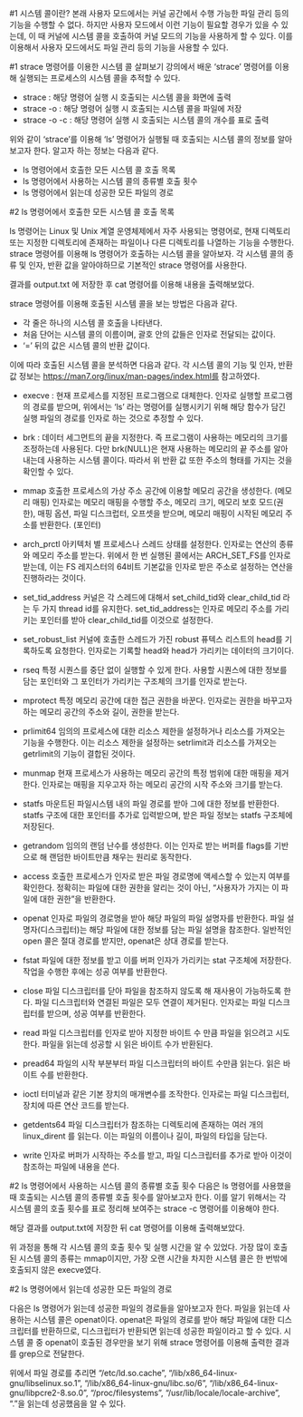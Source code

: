 #1 시스템 콜이란?
본래 사용자 모드에서는 커널 공간에서 수행 가능한 파일 관리 등의 기능을 수행할 수 없다.
하지만 사용자 모드에서 이런 기능이 필요할 경우가 있을 수 있는데, 이 때 커널에 시스템 콜을 호출하여 커널 모드의 기능을 사용하게 할 수 있다. 
이를 이용해서 사용자 모드에서도 파일 관리 등의 기능을 사용할 수 있다.

#1 strace 명령어를 이용한 시스템 콜 살펴보기
강의에서 배운 ‘strace’ 명령어를 이용해 실행되는 프로세스의 시스템 콜을 추적할 수 있다. 

-	strace <command> : 해당 명령어 실행 시 호출되는 시스템 콜을 화면에 출력
-	strace -o <file> <command> : 해당 명령어 실행 시 호출되는 시스템 콜을 파일에 저장
-	strace -o <file> -c <command> : 해당 명령어 실행 시 호출되는 시스템 콜의 개수를 표로 출력

위와 같이 ‘strace’를 이용해 ‘ls’ 명령어가 실행될 때 호출되는 시스템 콜의 정보를 알아보고자 한다. 알고자 하는 정보는 다음과 같다.

-	ls 명령어에서 호출한 모든 시스템 콜 호출 목록
-	ls 명령어에서 사용하는 시스템 콜의 종류별 호출 횟수
-	ls 명령어에서 읽는데 성공한 모든 파일의 경로

#2 ls 명령어에서 호출한 모든 시스템 콜 호출 목록

ls 명령어는 Linux 및 Unix 계열 운영체제에서 자주 사용되는 명령어로, 
현재 디렉토리 또는 지정한 디렉토리에 존재하는 파일이나 다른 디렉토리를 나열하는 기능을 수행한다. 
strace 명령어를 이용해 ls 명령어가 호출하는 시스템 콜을 알아보자. 
각 시스템 콜의 종류 및 인자, 반환 값을 알아야하므로 기본적인 strace 명령어를 사용한다.
 
결과를 output.txt 에 저장한 후 cat 명령어를 이용해 내용을 출력해보았다.
   
strace 명령어를 이용해 호출된 시스템 콜을 보는 방법은 다음과 같다.

-	각 줄은 하나의 시스템 콜 호출을 나타낸다.
-	처음 단어는 시스템 콜의 이름이며, 괄호 안의 값들은 인자로 전달되는 값이다.
-	‘=’ 뒤의 값은 시스템 콜의 반환 값이다. 

이에 따라 호출된 시스템 콜을 분석하면 다음과 같다. 
각 시스템 콜의 기능 및 인자, 반환 값 정보는 https://man7.org/linux/man-pages/index.html를 참고하였다.

-	execve : 현재 프로세스를 지정된 프로그램으로 대체한다. 인자로 실행할 프로그램의 경로를 받으며, 위에서는 ‘ls’ 라는 명령어를 실행시키기 위해 해당 함수가 담긴 실행 파일의 경로를 인자로 하는 것으로 추정할 수 있다.

-	brk : 데이터 세그먼트의 끝을 지정한다. 즉 프로그램이 사용하는 메모리의 크기를 조정하는데 사용된다. 다만 brk(NULL)은 현재 사용하는 메모리의 끝 주소를 알아내는데 사용하는 시스템 콜이다. 따라서 위 반환 값 또한 주소의 형태를 가지는 것을 확인할 수 있다.
-	mmap
호출한 프로세스의 가상 주소 공간에 이용할 메모리 공간을 생성한다. (메모리 매핑) 인자로는 메모리 매핑을 수행할 주소, 메모리 크기, 메모리 보호 모드(권한), 매핑 옵션, 파일 디스크럽터, 오프셋을 받으며, 메모리 매핑이 시작된 메모리 주소를 반환한다. (포인터)
-	arch_prctl
아키텍처 별 프로세스나 스레드 상태를 설정한다. 인자로는 연산의 종류와 메모리 주소를 받는다. 위에서 한 번 실행된 콜에서는 ARCH_SET_FS를 인자로 받는데, 이는 FS 레지스터의 64비트 기본값을 인자로 받은 주소로 설정하는 연산을 진행하라는 것이다.
-	set_tid_address
커널은 각 스레드에 대해서 set_child_tid와 clear_child_tid 라는 두 가지 thread id를 유지한다. set_tid_address는 인자로 메모리 주소를 가리키는 포인터를 받아 clear_child_tid를 이것으로 설정한다.
-	set_robust_list
커널에 호출한 스레드가 가진 robust 퓨텍스 리스트의 head를 기록하도록 요청한다. 인자로는 기록할 head와 head가 가리키는 데이터의 크기이다.
-	rseq
특정 시퀀스를 중단 없이 실행할 수 있게 한다. 사용할 시퀀스에 대한 정보를 담는 포인터와 그 포인터가 가리키는 구조체의 크기를 인자로 받는다.
-	mprotect
특정 메모리 공간에 대한 접근 권한을 바꾼다. 인자로는 권한을 바꾸고자하는 메모리 공간의 주소와 길이, 권한을 받는다. 
-	prlimit64
임의의 프로세스에 대한 리소스 제한을 설정하거나 리소스를 가져오는 기능을 수행한다. 이는 리소스 제한을 설정하는 setrlimit과 리소스를 가져오는 getrlimit의 기능이 결합된 것이다. 
-	munmap
현재 프로세스가 사용하는 메모리 공간의 특정 범위에 대한 매핑을 제거한다. 인자로는 매핑을 지우고자 하는 메모리 공간의 시작 주소와 크기를 받는다. 
-	statfs
마운트된 파일시스템 내의 파일 경로를 받아 그에 대한 정보를 반환한다. statfs 구조에 대한 포인터를 추가로 입력받으며, 받은 파일 정보는 statfs 구조체에 저장된다.
-	getrandom
임의의 랜덤 난수를 생성한다. 이는 인자로 받는 버퍼를  flags를 기반으로 해 랜덤한 바이트만큼 채우는 원리로 동작한다. 
-	access
호출한 프로세스가 인자로 받은 파일 경로명에 액세스할 수 있는지 여부를 확인한다. 정확히는 파일에 대한 권한을 알리는 것이 아닌, “사용자가 가지는 이 파일에 대한 권한”을 반환한다.
-	openat
인자로 파일의 경로명을 받아 해당 파일의 파일 설명자를 반환한다. 파일 설명자(디스크립터)는 해당 파일에 대한 정보를 담는 파일 설명을 참조한다. 일반적인 open 콜은 절대 경로를 받지만, openat은 상대 경로를 받는다.
-	fstat
파일에 대한 정보를 받고 이를 버퍼 인자가 가리키는 stat 구조체에 저장한다. 작업을 수행한 후에는 성공 여부를 반환한다.
-	close
파일 디스크립터를 닫아 파일을 참조하지 않도록 해 재사용이 가능하도록 한다. 파일 디스크립터와 연결된 파일은 모두 연결이 제거된다. 인자로는 파일 디스크립터를 받으며, 성공 여부를 반환한다.
-	read
파일 디스크립터를 인자로 받아 지정한 바이트 수 만큼 파일을 읽으려고 시도한다. 파일을 읽는데 성공할 시 읽은 바이트 수가 반환된다. 
-	pread64
파일의 시작 부분부터 파일 디스크립터의 바이트 수만큼 읽는다. 읽은 바이트 수를 반환한다.
-	ioctl
터미널과 같은 기본 장치의 매개변수를 조작한다. 인자로는 파일 디스크립터, 장치에 따른 연산 코드를 받는다.
-	getdents64
파일 디스크립터가 참조하는 디렉토리에 존재하는 여러 개의 linux_dirent 를 읽는다. 이는 파일의 이름이나 길이, 파일의 타입을 담는다.
-	write
인자로 버퍼가 시작하는 주소를 받고, 파일 디스크립터를 추가로 받아 이것이 참조하는 파일에 내용을 쓴다. 

#2 ls 명령어에서 사용하는 시스템 콜의 종류별 호출 횟수
다음은 ls 명령어를 사용했을 때 호출되는 시스템 콜의 종류별 호출 횟수를 알아보고자 한다. 
이를 알기 위해서는 각 시스템 콜의 호출 횟수를 표로 정리해 보여주는 strace -c 명령어를 이용해야 한다.
 
해당 결과를 output.txt에 저장한 뒤 cat 명령어를 이용해 출력해보았다.
 
위 과정을 통해 각 시스템 콜의 호출 횟수 및 실행 시간을 알 수 있었다. 가장 많이 호출된 시스템 콜의 종류는 mmap이지만, 가장 오랜 시간을 차지한 시스템 콜은 한 번밖에 호출되지 않은 execve였다. 

#2 ls 명령어에서 읽는데 성공한 모든 파일의 경로

다음은 ls 명령어가 읽는데 성공한 파일의 경로들을 알아보고자 한다. 
파일을 읽는데 사용하는 시스템 콜은 openat이다. 
openat은 파일의 경로를 받아 해당 파일에 대한 디스크립터를 반환하므로, 디스크립터가 반환되면 읽는데 성공한 파일이라고 할 수 있다.
시스템 콜 중 openat이 호출된 경우만을 보기 위해 strace 명령어를 이용해 출력한 결과를 grep으로 전달한다.
 
위에서 파일 경로를 추리면 “/etc/ld.so.cache”, “/lib/x86_64-linux-gnu/libselinux.so.1”, “/lib/x86_64-linux-gnu/libc.so/6”, “/lib/x86_64-linux-gnu/libpcre2-8.so.0”, “/proc/filesystems”, “/usr/lib/locale/locale-archive”, “.”을 읽는데 성공했음을 알 수 있다.

